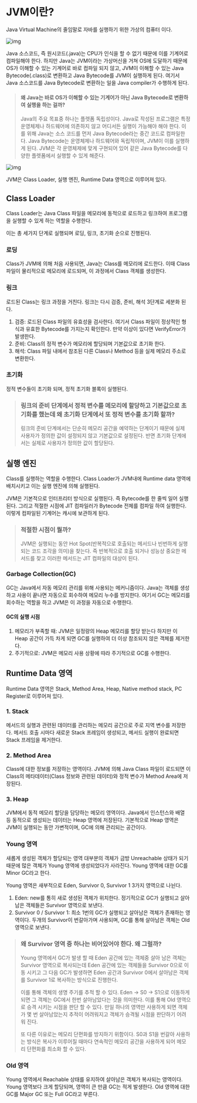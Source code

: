 # JVM이란?
Java Virtual Machine의 줄임말로 자바를 실행하기 위한 가상의 컴퓨터 이다.

![img](https://img1.daumcdn.net/thumb/R1280x0/?scode=mtistory2&fname=https%3A%2F%2Fblog.kakaocdn.net%2Fdn%2F0kg24%2Fbtq4YOOQH4J%2FEF2ISOpkYA36a1flwtLEmK%2Fimg.png)

Java 소스코드, 즉 원시코드(.java)는 CPU가 인식을 할 수 없기 때문에 이를 기계어로 컴파일해야 한다.
하지만 Java는 JVM이라는 가상머신을 거쳐 OS에 도달하기 때문에
OS가 이해할 수 있는 기계어로 바로 컴파일 되지 않고, JVM이 이해할 수 있는 Java Bytecode(.class)로 변환하고
Java Bytecode를 JVM이 실행하게 된다.
여기서 Java 소스코드를 Java Bytecode로 변환하는 일을 Java compiler가 수행하게 된다.

> #### 왜 Java는 바로 OS가 이해할 수 있는 기계어가 아닌 Java Bytecode로 변환하여 실행을 하는 걸까?
> Java의 주요 목표중 하나는 플렛폼 독립성이다.
> Java로 작성된 프로그램은 특정 운영체제나 하드웨어에 의존하지 않고 어디서든 실행이 가능해야 해야 한다.
> 이를 위해 Java는 소스 코드를 먼저 Java Bytecode라는 중간 코드로 컴파일한다.
> Java Bytecode는 운영체제나 하드웨어와 독립적이며, JVM이 이를 실행하게 된다.
> JVM은 각 운영체제에 맞게 구현되어 있어 같은 Java Bytecode를 다양한 플렛폼에서 실행할 수 있게 해준다.

![img](https://img1.daumcdn.net/thumb/R1280x0/?scode=mtistory2&fname=https%3A%2F%2Fblog.kakaocdn.net%2Fdn%2FtclVx%2Fbtq4Xfml6Dy%2Fnzb5xxlGG1fr5iBGUMv77K%2Fimg.png)

JVM은 Class Loader, 실행 엔진, Runtime Data 영역으로 이루어져 있다.


## Class Loader
Class Loader는 Java Class 파일을 메모리에 동적으로 로드하고 링크하여 프로그램을 실행할 수 있게 하는 역할을 수행한다.

이는 총 세가지 단계로 실행되며
로딩, 링크, 초기화 순으로 진행된다.

### 로딩
Class가 JVM에 의해 처음 사용되면, Java는 Class를 메모리에 로드한다. 이때 Class 파일이 물리적으로 메모리에 로드되며, 이 과정에서 Class 객체를 생성한다.

### 링크
로드된 Class는 링크 과정을 거친다.
링크는 다시 검증, 준비, 해석 3단계로 세분화 된다.

1. 검증: 로드된 Class 파일의 유효성을 검사한다. 여기서 Class 파일이 정상적인 형식과 유효한 Bytecode를 가지는지 확인한다. 만약 이상이 있다면 VerifyError가 발생한다.
2. 준비: Class의 정적 변수가 메모리에 할당되며 기본값으로 초기화 한다.
3. 해석: Class 파일 내에서 참조된 다른 Class나 Method 등을 실제 메모리 주소로 변환한다.

### 초기화
정적 변수들이 초기화 되며, 정적 초기화 블록이 실행된다.

> ### 링크의 준비 단계에서 정적 변수를 메모리에 할당하고 기본값으로 초기화를 했는데 왜 초기화 단계에서 또 정적 변수를 초기화 할까?
> 링크의 준비 단계에서는 단순히 메모리 공간을 예약하는 단계이기 때문에 실제 사용자가 정의한 값이 설정되지 않고 기본값으로 설정된다.
> 반면 초기화 단계에서는 실제로 사용자가 정의한 값이 할당된다.


## 실행 엔진
Class를 실행하는 역할을 수행한다.
Class Loader가 JVM내에 Runtime data 영역에 배치시키고 이는 실행 엔진에 의해 실행된다.


JVM은 기본적으로 인터프리터 방식으로 실행된다. 즉 Bytecode를 한 줄씩 일어 실행된다.
그리고 적절한 시점에 JIT 컴파일러가 Bytecode 전체를 컴파일 하여 실행한다.
이렇게 컴파일된 기계어는 캐시에 보관하게 된다.

> ### 적절한 시점이 뭘까?
> JVM은 실행되는 동안 Hot Spot(반복적으로 호출되는 메서드나 빈번하게 실행되는 코드 조각을 의미)을 찾는다. 즉 반복적으로 호출 되거나 성능상 중요한 메서드를 찾고 이러한 메서드는 JIT 컴파일의 대상이 된다.

### Garbage Collection(GC)
GC는 Java에서 자동 메모리 관리를 위해 사용되는 메커니즘이다.
Java는 객체를 생성하고 사용이 끝나면 자동으로 회수하여 메모리 누수를 방지한다.
여기서 GC는 메모리를 회수하는 역할을 하고 JVM은 이 과정을 자동으로 수행한다.

#### GC의 실행 시점
1. 메모리가 부족할 때: JVM은 일정량의 Heap 메모리를 할당 받는다 하지만 이 Heap 공간이 가득 차게 되면 GC를 실행하여 더 이상 참조되지 않은 객체를 제거한다.
2. 주기적으로: JVM은 메모리 사용 상황에 따라 주기적으로 GC를 수행한다.


## Runtime Data 영역
Runtime Data 영역은 Stack, Method Area, Heap, Native method stack, PC Register로 이루어져 있다.

###  1. Stack
메서드의 실행과 관련된 데이터를 관리하는 메모리 공간으로 주로 지역 변수를 저장한다.
메서드 호출 시마다 새로운 Stack 프레임이 생성되고, 메서드 실행이 완료되면 Stack 프레임을 제거한다.

### 2. Method Area
Class에 대한 정보를 저장하는 영역이다. JVM에 의해 Java Class 파일이 로드되면 이 Class의 메타데이터(Class 정보와 관련된 데이터)와 정적 변수가 Method Area에 저장된다.

### 3. Heap
JVM에서 동적 메모리 할당을 담당하는 메모리 영역이다.
Java에서 인스턴스와 배열 등 동적으로 생성되는 데이터는 Heap 영역에 저장된다.
기본적으로 Heap 영역은 JVM이 실행되는 동안 가변적이며, GC에 의해 관리되는 공간이다.

### Young 영역
새롭게 생성된 객체가 할당되는 영역
대부분의 객체가 금방 Unreachable 상태가 되기 때문에 많은 객체가 Young 영역에 생성되었다가 사라진다.
Young 영역에 대한 GC를 Minor GC라고 한다.

Young 영역은 새부적으로 Eden, Survivor 0, Survivor 1 3가지 영역으로 나뉜다.
1. Eden: new를 통히 새로 생성된 객체가 위치한다. 정기적으로 GC가 실행되고 살아남은 객체들은 Survivor 영역으로 보낸다.
2. Survivor 0 / Survivor 1: 최소 1번의 GC가 실행되고 살아남은 객체가 존재하는 영역이다. 두개의 Survivor이 번갈아가며 사용되며, GC를 통해 살아남은 객체는 Old 영역으로 보낸다.

> ### 왜 Survivor 영역 중 하나는 비어있어야 한다. 왜 그럴까?
> Young 영역에서 GC가 발생 할 때 Eden 공간에 있는 객체중 살아 남은 객체는 Survivor 영역으로 복사되는데
> Eden 공간에 있는 객체들을 Survivor 0으로 이동 시키고 그 다음 GC가 발생하면
> Eden 공간과 Survivor 0에서 살아남은 객체를 Survivor 1로 복사하는 방식으로 진행한다. 
>
> 이를 통해 객체의 생명 주기를 추적 할 수 있다. Eden -> S0 -> S1으로 이동하게 되면
> 그 객체는 GC에서 한번 살아남았다는 것을 의미한다. 이를 통해 Old 영역으로 승격 시키는 시점을 판단 할 수 있다.
> 만일 하나의 영역만 사용하게 되면 객체가 몇 번 살아남았는지 추적이 어려워지고 객체가 승격될 시점을 판단하기 어려워 진다.
>
> 또 다른 이유로는 메모리 단편화를 방지하기 위함이다. S0과 S1을 번갈아 사용하는 방식은 복사가 이루어질 때마다 연속적인 메모리 공간을 사용하게 되어 메모리 단편화를 최소화 할 수 있다.

### Old 영역
Young 영역에서 Reachable 상태를 유지하여 살아남은 객체가 복사되는 영역이다.
Young 영역보다 크게 할당되며, 영역이 큰 만큼 GC는 적게 발생한다.
Old 영역에 대한 GC를 Major GC 또는 Full GC라고 부른다.